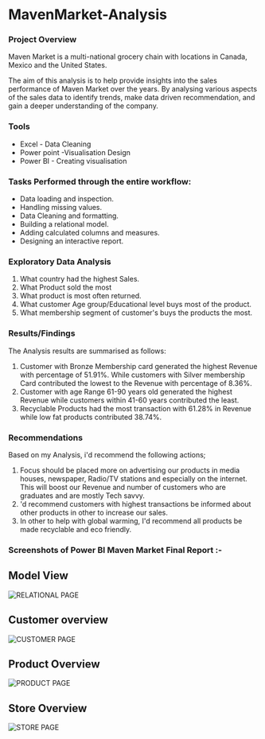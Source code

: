 # MavenMarket-Analysis

### Project Overview

Maven Market is a multi-national grocery chain with locations in Canada, Mexico and the United States.

The aim of this analysis is to help provide insights into the sales performance of Maven Market over the years. By analysing various aspects of the sales data to identify trends, make data driven recommendation, and gain a deeper understanding of the company.

### Tools

- Excel - Data Cleaning
- Power point -Visualisation Design
- Power BI - Creating visualisation

### Tasks Performed through the entire workflow: 

- Data loading and inspection.
- Handling missing values.
- Data Cleaning and formatting.
- Building a relational model.
- Adding calculated columns and measures.
- Designing an interactive report.

### Exploratory Data Analysis
1. What country had the highest Sales.
2. What Product sold the most
3. What product is most often returned.
4. What customer Age group/Educational level buys most of the product.
5. What membership segment of customer's buys the products the most.

### Results/Findings
The Analysis results are summarised as follows:
1. Customer with Bronze Membership card generated the highest Revenue with percentage of  51.91%. While customers with Silver membership Card contributed the lowest to the Revenue with percentage of 8.36%.
2. Customer with age Range 61-90 years old generated the highest Revenue while customers within 41-60 years contributed the least.
3. Recyclable Products had the most transaction with 61.28% in Revenue while low fat products contributed 38.74%.

### Recommendations
Based on my Analysis, i'd recommend the following actions;
1. Focus should be placed more on advertising our products in media houses, newspaper, Radio/TV stations and especially on the internet. This will boost our Revenue and number of customers who are graduates and are mostly Tech savvy.
2. 'd recommend customers with highest transactions be informed about other products in other to increase our sales.
3. In other to help with global warming, I'd recommend all products be made recyclable and eco friendly.

### Screenshots of Power BI Maven Market Final Report :-

## Model View
![RELATIONAL PAGE](https://github.com/PaulAdeyemo/MavenMarket-Analysis/assets/151366138/0ee93b07-9ab8-4c5f-a1e6-9141ae0eb49e)

## Customer overview
![CUSTOMER PAGE](https://github.com/PaulAdeyemo/MavenMarket-Analysis/assets/151366138/5a6fcb53-48d7-4623-a6ad-4e20c72d1ca4)

## Product Overview
![PRODUCT PAGE](https://github.com/PaulAdeyemo/MavenMarket-Analysis/assets/151366138/17be203f-90ce-44ef-bfe4-1719293d4081)

## Store Overview
![STORE PAGE](https://github.com/PaulAdeyemo/MavenMarket-Analysis/assets/151366138/1a60a9c0-864f-418d-a4f2-24d1866f345e)






